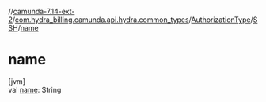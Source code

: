 //[camunda-7.14-ext-2](../../../../index.md)/[com.hydra_billing.camunda.api.hydra.common_types](../../index.md)/[AuthorizationType](../index.md)/[SSH](index.md)/[name](name.md)

# name

[jvm]\
val [name](name.md): String
